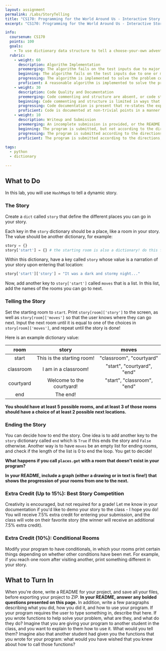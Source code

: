 ```yaml
---
layout: assignment
permalink: /Labs/StoryTelling
title: "CS170: Programming for the World Around Us - Interactive Story Telling"
excerpt: "CS170: Programming for the World Around Us - Interactive Story Telling"

info:
  coursenum: CS170
  points: 100
  goals:
    - To use dictionary data structure to tell a choose-your-own adventure style story
  rubric:
    - weight: 60
      description: Algorithm Implementation
      preemerging: The algorithm fails on the test inputs due to major issues, or the program fails to compile and/or run
      beginning: The algorithm fails on the test inputs due to one or more minor issues
      progressing: The algorithm is implemented to solve the problem correctly according to given test inputs, but would fail if executed in a general case due to a minor issue or omission in the algorithm design or implementation
      proficient: A reasonable algorithm is implemented to solve the problem which correctly solves the problem according to the given test inputs, and would be reasonably expected to solve the problem in the general case
    - weight: 30
      description: Code Quality and Documentation
      preemerging: Code commenting and structure are absent, or code structure departs significantly from best practice, and/or the code departs significantly from the style guide
      beginning: Code commenting and structure is limited in ways that reduce the readability of the program, and/or there are minor departures from the style guide
      progressing: Code documentation is present that re-states the explicit code definitions, and/or code is written that mostly adheres to the style guide
      proficient: Code is documented at non-trivial points in a manner that enhances the readability of the program, and code is written according to the style guide
    - weight: 10
      description: Writeup and Submission
      preemerging: An incomplete submission is provided, or the README file submitted is blank
      beginning: The program is submitted, but not according to the directions in one or more ways (for example, because it is lacking a readme writeup or missing answers to written questions)
      progressing: The program is submitted according to the directions with a minor omission or correction needed, including a readme writeup describing the solution and answering nearly all questions posed in the instructions
      proficient: The program is submitted according to the directions, including a readme writeup describing the solution and answering all questions posed in the instructions
    
tags:
  - python
  - dictionary
  
---
```


## What to Do
In this lab, you will use `HashMap`s to tell a dynamic story.  

### The Story
Create a `dict` called `story` that define the different places you can go in your story. 

Each key in the `story` dictionary should be a place, like a room in your story.  The value should be another dictionary, for example:

```python
story = {}
story['start'] = {} # the starting room is also a dictionary! do this for all the places you can go
```

Within this dictionary, have a key called `story` whose value is a narration of your story upon entering that location:

```python
story['start']['story'] = "It was a dark and stormy night..."
``` 

Now, add another key to `story['start']` called `moves` that is a list.  In this list, add the names of the rooms you can go to next.

### Telling the Story
Set the starting room to `start`.  Print `story[room]['story']` to the screen, as well as `story[room]['moves']` so that the user knows where they can go next.  Input the next room until it is equal to one of the choices in `story[room]['moves']`, and repeat until the story is done!

Here is an example dictionary value:

|    room   |            story           |            moves               |
|:---------:|:--------------------------:|:------------------------------:|
| start     | This is the starting room! | "classroom", "courtyard"       |
| classroom | I am in a classroom!       | "start", "courtyard", "end"    |
| courtyard | Welcome to the courtyard!  | "start", "classroom", "end"    |
| end       | The end!                   |                                |

**You should have at least 5 possible rooms, and at least 3 of those rooms should have a choice of at least 2 possible next locations.**

### Ending the Story

You can decide how to end the story.  One idea is to add another key to the `story` dictionary called `end` which is `True` if this ends the story and `False` otherwise.  Another way is to have `moves` be an empty list for ending rooms, and check if the length of the list is 0 to end the loop.  You get to decide!

**What happens if you call `places.get` with a room that doesn't exist in your program?**

**In your README, include a graph (either a drawing or in text is fine!) that shows the progression of your rooms from one to the next.**

### Extra Credit (Up to 15%): Best Story Competition
Creativity is encouraged, but not required for a grade!  Let me know in your documentation if you'd like to demo your story to the class - I hope you do!  You will receive 7.5% extra credit for entering your submission, and the class will vote on their favorite story (the winner will receive an additional 7.5% extra credit).

### Extra Credit (10%): Conditional Rooms
Modify your program to have conditionals, in which your rooms print certain things depending on whether other conditions have been met.  For example, if you reach one room after visiting another, print something different in your story.

## What to Turn In

When you're done, write a README for your project, and save all your files, before exporting your project to ZIP.  **In your README, answer any bolded questions presented on this page.**  In addition, write a few paragraphs describing what you did, how you did it, and how to use your program.  If your program requires the user to type something in, describe that here.  If you wrote functions to help solve your problem, what are they, and what do they do?  Imagine that you are giving your program to another student in the class, and you want to explain to them how to use it.  What would you tell them?  Imagine also that another student had given you the functions that you wrote for your program: what would you have wished that you knew about how to call those functions?
